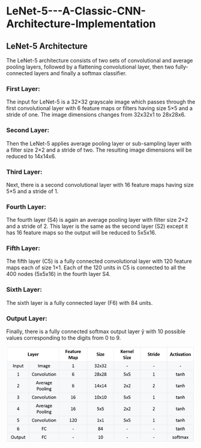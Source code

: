 # LeNet-5---A-Classic-CNN-Architecture-Implementation

## LeNet-5 Architecture
<p>The LeNet-5 architecture consists of two sets of convolutional and average pooling layers, followed by a flattening convolutional layer, then two fully-connected layers and finally a softmax classifier.</p>

### First Layer:

The input for LeNet-5 is a 32×32 grayscale image which passes through the first convolutional layer with 6 feature maps or filters having size 5×5 and a stride of one. The image dimensions changes from 32x32x1 to 28x28x6.

### Second Layer:

Then the LeNet-5 applies average pooling layer or sub-sampling layer with a filter size 2×2 and a stride of two. The resulting image dimensions will be reduced to 14x14x6.

### Third Layer:
Next, there is a second convolutional layer with 16 feature maps having size 5×5 and a stride of 1.

### Fourth Layer:

The fourth layer (S4) is again an average pooling layer with filter size 2×2 and a stride of 2. This layer is the same as the second layer (S2) except it has 16 feature maps so the output will be reduced to 5x5x16.

### Fifth Layer:

The fifth layer (C5) is a fully connected convolutional layer with 120 feature maps each of size 1×1. Each of the 120 units in C5 is connected to all the 400 nodes (5x5x16) in the fourth layer S4.

### Sixth Layer:

The sixth layer is a fully connected layer (F6) with 84 units.

### Output Layer:

Finally, there is a fully connected softmax output layer ŷ with 10 possible values corresponding to the digits from 0 to 9.


![LeNet-5](Images/LeNEt_Summary_Table.jpg?raw=true "LeNet-5")
